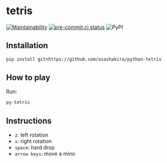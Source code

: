 # tetris

[![Maintainability](https://api.codeclimate.com/v1/badges/3a38ff6b4c864b6f1569/maintainability)](https://codeclimate.com/github/asashakira/python-tetris/maintainability)
[![pre-commit.ci status](https://results.pre-commit.ci/badge/github/asashakira/python-tetris/mucho.svg)](https://results.pre-commit.ci/latest/github/asashakira/python-tetris/mucho)
![PyPI](https://img.shields.io/pypi/v/python-tetris?color=blue)

## Installation

```sh
pip install git+https://github.com/asashakira/python-tetris
```

## How to play

Run:

```sh
py-tetris
```

## Instructions

- `z`: left rotation
- `x`: right rotation
- `space`: hard drop
- `arrow keys`: move a mino

